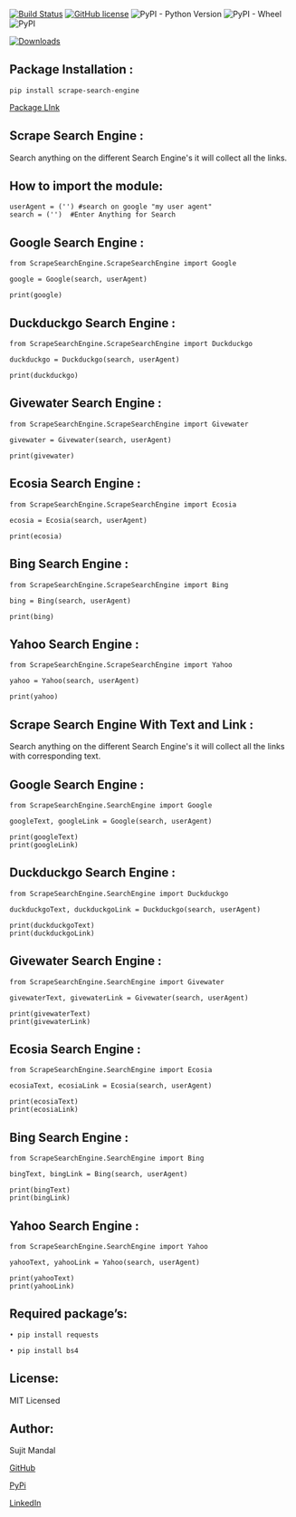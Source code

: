 [![Build Status](https://travis-ci.org/sujitmandal/scrape-search-engine.svg?branch=master)](https://travis-ci.org/sujitmandal/scrape-search-engine) [![GitHub license](https://img.shields.io/github/license/sujitmandal/scrape-search-engine)](https://github.com/sujitmandal/scrape-search-engine/blob/master/LICENSE) ![PyPI - Python Version](https://img.shields.io/pypi/pyversions/scrape-search-engine) ![PyPI - Wheel](https://img.shields.io/pypi/wheel/scrape-search-engine) ![PyPI](https://img.shields.io/pypi/v/scrape-search-engine)


[![Downloads](https://pepy.tech/badge/scrape-search-engine)](https://pepy.tech/project/scrape-search-engine)

## Package Installation : 
```
pip install scrape-search-engine
```
[Package LInk](https://pypi.org/project/scrape-search-engine/)

## Scrape Search Engine :

Search anything on the different Search Engine's it will collect all the links.

## How to import the module:
```
userAgent = ('') #search on google "my user agent"
search = ('')  #Enter Anything for Search
```
## Google Search Engine : 
```
from ScrapeSearchEngine.ScrapeSearchEngine import Google

google = Google(search, userAgent)

print(google)
```
## Duckduckgo Search Engine : 
```
from ScrapeSearchEngine.ScrapeSearchEngine import Duckduckgo

duckduckgo = Duckduckgo(search, userAgent)

print(duckduckgo)
```
## Givewater Search Engine : 
```
from ScrapeSearchEngine.ScrapeSearchEngine import Givewater

givewater = Givewater(search, userAgent)

print(givewater)
```
## Ecosia Search Engine : 
```
from ScrapeSearchEngine.ScrapeSearchEngine import Ecosia

ecosia = Ecosia(search, userAgent)

print(ecosia)
```
## Bing Search Engine : 
```
from ScrapeSearchEngine.ScrapeSearchEngine import Bing

bing = Bing(search, userAgent)

print(bing)
```
## Yahoo Search Engine : 
```
from ScrapeSearchEngine.ScrapeSearchEngine import Yahoo

yahoo = Yahoo(search, userAgent)

print(yahoo)
```
## Scrape Search Engine With Text and Link :

Search anything on the different Search Engine's it will collect all the links with corresponding text.

## Google Search Engine : 
```
from ScrapeSearchEngine.SearchEngine import Google

googleText, googleLink = Google(search, userAgent)

print(googleText)
print(googleLink)
```
## Duckduckgo Search Engine : 
```
from ScrapeSearchEngine.SearchEngine import Duckduckgo

duckduckgoText, duckduckgoLink = Duckduckgo(search, userAgent)

print(duckduckgoText)
print(duckduckgoLink)
```
## Givewater Search Engine : 
```
from ScrapeSearchEngine.SearchEngine import Givewater

givewaterText, givewaterLink = Givewater(search, userAgent)

print(givewaterText)
print(givewaterLink)
```
## Ecosia Search Engine : 
```
from ScrapeSearchEngine.SearchEngine import Ecosia

ecosiaText, ecosiaLink = Ecosia(search, userAgent)

print(ecosiaText)
print(ecosiaLink)
```
## Bing Search Engine : 
```
from ScrapeSearchEngine.SearchEngine import Bing

bingText, bingLink = Bing(search, userAgent)

print(bingText)
print(bingLink)
```
## Yahoo Search Engine : 
```
from ScrapeSearchEngine.SearchEngine import Yahoo

yahooText, yahooLink = Yahoo(search, userAgent)

print(yahooText)
print(yahooLink)
```
## Required package’s:
```
• pip install requests

• pip install bs4
```
## License:
MIT Licensed

## Author:
Sujit Mandal

[GitHub](https://github.com/sujitmandal)

[PyPi](https://pypi.org/user/sujitmandal/)

[LinkedIn](https://www.linkedin.com/in/sujit-mandal-91215013a/)